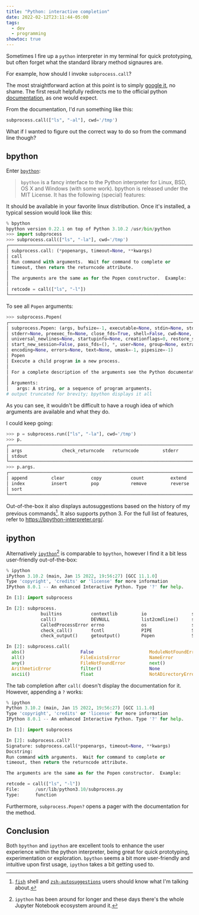 ```yaml
---
title: "Python: interactive completion"
date: 2022-02-12T23:11:44-05:00
tags:
  - dev
  - programming
showtoc: true
---
```


Sometimes I fire up a `python` interpreter in my terminal for quick
prototyping, but often forget what the standard library method signaures are.

For example, how should I invoke `subprocess.call`?

<!--more-->

The most straightforward action at this point is to simply [google
it](https://www.google.com/search?q=python+subprocess.call), no shame. The first result helpfully redirects me to the official python [documentation](https://docs.python.org/3/library/subprocess.html), as one would expect.

From the documentation, I'd run something like this:

```python
subprocess.call(["ls", "-al"], cwd='/tmp')
```

What if I wanted to figure out the correct way to do so from the command line though?

## bpython

Enter [`bpython`](https://bpython-interpreter.org/):

> `bpython` is a fancy interface to the Python interpreter for Linux, BSD, OS X and Windows (with some work). bpython is released under the MIT License. It has the following (special) features:

It should be available in your favorite linux distribution. Once it's installed, a typical session would look like this:

```python
% bpython
bpython version 0.22.1 on top of Python 3.10.2 /usr/bin/python
>>> import subprocess
>>> subprocess.call(["ls", "-la"], cwd='/tmp')
┌──────────────────────────────────────────────────────────────────────────────────────┐
│ subprocess.call: (*popenargs, timeout=None, **kwargs)                                │
│ call                                                                                 │
│ Run command with arguments.  Wait for command to complete or                         │
│ timeout, then return the returncode attribute.                                       │
│                                                                                      │
│ The arguments are the same as for the Popen constructor.  Example:                   │
│                                                                                      │
│ retcode = call(["ls", "-l"])                                                         │
└──────────────────────────────────────────────────────────────────────────────────────┘
```

To see all `Popen` arguments:

```python
>>> subprocess.Popen(
┌──────────────────────────────────────────────────────────────────────────────────────┐
│ subprocess.Popen: (args, bufsize=-1, executable=None, stdin=None, stdout=None,       │
│ stderr=None, preexec_fn=None, close_fds=True, shell=False, cwd=None, env=None,       │
│ universal_newlines=None, startupinfo=None, creationflags=0, restore_signals=True,    │
│ start_new_session=False, pass_fds=(), *, user=None, group=None, extra_groups=None,   │
│ encoding=None, errors=None, text=None, umask=-1, pipesize=-1)                        │
│ Popen                                                                                │
│ Execute a child program in a new process.                                            │
│                                                                                      │
│ For a complete description of the arguments see the Python documentation.            │
│                                                                                      │
│ Arguments:                                                                           │
│   args: A string, or a sequence of program arguments.                                │
# output truncated for brevity; bpython displays it all
```

As you can see, it wouldn't be difficult to have a rough idea of which
arguments are available and what they do.

I could keep going:

```python
>>> p = subprocess.run(["ls", "-la"], cwd='/tmp')
>>> p.
┌──────────────────────────────────────────────────────────────────────────────────────┐
│ args               check_returncode   returncode         stderr                      │
│ stdout                                                                               │
└──────────────────────────────────────────────────────────────────────────────────────┘
>>> p.args.
┌──────────────────────────────────────────────────────────────────────────────────────┐
│ append         clear          copy           count          extend                   │
│ index          insert         pop            remove         reverse                  │
│ sort                                                                                 │
└──────────────────────────────────────────────────────────────────────────────────────┘
```

Out-of-the-box it also displays autosuggestions based on the history of my previous commands[^1]. It also supports python 3. For the full list of features, refer to https://bpython-interpreter.org/.

## ipython

Alternatively [`ipython`](https://ipython.org/)[^2] is comparable to `bpython`, however I find it a bit less user-friendly out-of-the-box:

```python
% ipython
iPython 3.10.2 (main, Jan 15 2022, 19:56:27) [GCC 11.1.0]
Type 'copyright', 'credits' or 'license' for more information
IPython 8.0.1 -- An enhanced Interactive Python. Type '?' for help.

In [1]: import subprocess

In [2]: subprocess.
             builtins           contextlib         io                 select             threading
             call()             DEVNULL            list2cmdline()     selectors          time
             CalledProcessError errno              os                 signal             TimeoutExpired
             check_call()       fcntl              PIPE               STDOUT             types
             check_output()     getoutput()        Popen              SubprocessError    warnings
```

```python
In [2]: subprocess.call(
  abs()                     False                     ModuleNotFoundError       SystemError
  all()                     FileExistsError           NameError                 SystemExit
  any()                     FileNotFoundError         next()                    TabError
  ArithmeticError           filter()                  None                      timeout=
  ascii()                   float                     NotADirectoryError        TimeoutError
```

The tab completion after `call(` doesn't display the documentation for it. However, appending a `?` works:

```python
% ipython
Python 3.10.2 (main, Jan 15 2022, 19:56:27) [GCC 11.1.0]
Type 'copyright', 'credits' or 'license' for more information
IPython 8.0.1 -- An enhanced Interactive Python. Type '?' for help.

In [1]: import subprocess

In [2]: subprocess.call?
Signature: subprocess.call(*popenargs, timeout=None, **kwargs)
Docstring:
Run command with arguments.  Wait for command to complete or
timeout, then return the returncode attribute.

The arguments are the same as for the Popen constructor.  Example:

retcode = call(["ls", "-l"])
File:      /usr/lib/python3.10/subprocess.py
Type:      function
```

Furthermore, `subprocess.Popen?` opens a pager with the documentation for the method.

## Conclusion

Both `bpython` and `ipython` are excellent tools to enhance the user experience
within the python interpreter, being great for quick prototyping,
experimentation or exploration. `bpython` seems a bit more user-friendly and
intuitive upon first usage, `ipython` takes a bit getting used to.


[^1]: [`fish`](https://fishshell.com/) shell and [`zsh-autosuggestions`](https://github.com/zsh-users/zsh-autosuggestions) users should know what I'm talking about.
[^2]: `ipython` has been around for longer and these days there's the whole Jupyter Notebook ecosystem around it.
